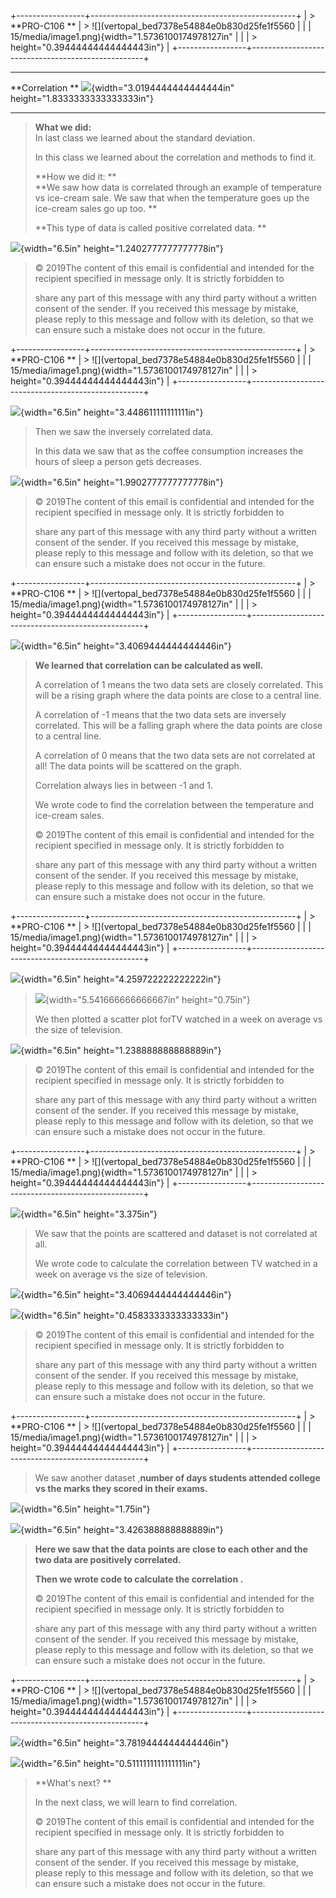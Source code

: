 +-----------------+---------------------------------------------------+
| > **PRO-C106 ** | > ![](vertopal_bed7378e54884e0b830d25fe1f5560     |
|                 | 15/media/image1.png){width="1.5736100174978127in" |
|                 | > height="0.39444444444444443in"}                 |
+-----------------+---------------------------------------------------+

  ------------------ -----------------------------------------------------------------------------------------------------------------------------
  **Correlation **   ![](vertopal_bed7378e54884e0b830d25fe1f556015/media/image2.png){width="3.0194444444444444in" height="1.8333333333333333in"}
  ------------------ -----------------------------------------------------------------------------------------------------------------------------

> **What we did:**\
> In last class we learned about the standard deviation. 
>
> In this class we learned about the correlation and methods to find
> it. 
>
> **How we did it: **\
> **We saw how data is correlated through an example of temperature vs
> ice-cream sale. We saw that when the temperature goes up the ice-cream
> sales go up too. **
>
> **This type of data is called positive correlated data. **

![](vertopal_bed7378e54884e0b830d25fe1f556015/media/image3.png){width="6.5in"
height="1.2402777777777778in"}

> © 2019The content of this email is confidential and intended for the
> recipient specified in message only. It is strictly forbidden to
>
> share any part of this message with any third party without a written
> consent of the sender. If you received this message by mistake, please
> reply to this message and follow with its deletion, so that we can
> ensure such a mistake does not occur in the future.

+-----------------+---------------------------------------------------+
| > **PRO-C106 ** | > ![](vertopal_bed7378e54884e0b830d25fe1f5560     |
|                 | 15/media/image1.png){width="1.5736100174978127in" |
|                 | > height="0.39444444444444443in"}                 |
+-----------------+---------------------------------------------------+

![](vertopal_bed7378e54884e0b830d25fe1f556015/media/image4.png){width="6.5in"
height="3.448611111111111in"}

> Then we saw the inversely correlated data.
>
> In this data we saw that as the coffee consumption increases the hours
> of sleep a person gets decreases.

![](vertopal_bed7378e54884e0b830d25fe1f556015/media/image5.png){width="6.5in"
height="1.9902777777777778in"}

> © 2019The content of this email is confidential and intended for the
> recipient specified in message only. It is strictly forbidden to
>
> share any part of this message with any third party without a written
> consent of the sender. If you received this message by mistake, please
> reply to this message and follow with its deletion, so that we can
> ensure such a mistake does not occur in the future.

+-----------------+---------------------------------------------------+
| > **PRO-C106 ** | > ![](vertopal_bed7378e54884e0b830d25fe1f5560     |
|                 | 15/media/image1.png){width="1.5736100174978127in" |
|                 | > height="0.39444444444444443in"}                 |
+-----------------+---------------------------------------------------+

![](vertopal_bed7378e54884e0b830d25fe1f556015/media/image6.png){width="6.5in"
height="3.4069444444444446in"}

> **We learned that correlation can be calculated as well.**
>
> A correlation of 1 means the two data sets are closely correlated.
> This will be a rising graph where the data points are close to a
> central line.
>
> A correlation of -1 means that the two data sets are inversely
> correlated. This will be a falling graph where the data points are
> close to a central line.
>
> A correlation of 0 means that the two data sets are not correlated at
> all! The data points will be scattered on the graph.
>
> Correlation always lies in between -1 and 1.
>
> We wrote code to find the correlation between the temperature and
> ice-cream sales.
>
> © 2019The content of this email is confidential and intended for the
> recipient specified in message only. It is strictly forbidden to
>
> share any part of this message with any third party without a written
> consent of the sender. If you received this message by mistake, please
> reply to this message and follow with its deletion, so that we can
> ensure such a mistake does not occur in the future.

+-----------------+---------------------------------------------------+
| > **PRO-C106 ** | > ![](vertopal_bed7378e54884e0b830d25fe1f5560     |
|                 | 15/media/image1.png){width="1.5736100174978127in" |
|                 | > height="0.39444444444444443in"}                 |
+-----------------+---------------------------------------------------+

![](vertopal_bed7378e54884e0b830d25fe1f556015/media/image7.png){width="6.5in"
height="4.259722222222222in"}

> ![](vertopal_bed7378e54884e0b830d25fe1f556015/media/image8.png){width="5.541666666666667in"
> height="0.75in"}
>
> We then plotted a scatter plot forTV watched in a week on average vs
> the size of television.

![](vertopal_bed7378e54884e0b830d25fe1f556015/media/image9.png){width="6.5in"
height="1.238888888888889in"}

> © 2019The content of this email is confidential and intended for the
> recipient specified in message only. It is strictly forbidden to
>
> share any part of this message with any third party without a written
> consent of the sender. If you received this message by mistake, please
> reply to this message and follow with its deletion, so that we can
> ensure such a mistake does not occur in the future.

+-----------------+---------------------------------------------------+
| > **PRO-C106 ** | > ![](vertopal_bed7378e54884e0b830d25fe1f5560     |
|                 | 15/media/image1.png){width="1.5736100174978127in" |
|                 | > height="0.39444444444444443in"}                 |
+-----------------+---------------------------------------------------+

![](vertopal_bed7378e54884e0b830d25fe1f556015/media/image10.png){width="6.5in"
height="3.375in"}

> We saw that the points are scattered and dataset is not correlated at
> all.
>
> We wrote code to calculate the correlation between TV watched in a
> week on average vs the size of television.

![](vertopal_bed7378e54884e0b830d25fe1f556015/media/image11.png){width="6.5in"
height="3.4069444444444446in"}

![](vertopal_bed7378e54884e0b830d25fe1f556015/media/image12.png){width="6.5in"
height="0.4583333333333333in"}

> © 2019The content of this email is confidential and intended for the
> recipient specified in message only. It is strictly forbidden to
>
> share any part of this message with any third party without a written
> consent of the sender. If you received this message by mistake, please
> reply to this message and follow with its deletion, so that we can
> ensure such a mistake does not occur in the future.

+-----------------+---------------------------------------------------+
| > **PRO-C106 ** | > ![](vertopal_bed7378e54884e0b830d25fe1f5560     |
|                 | 15/media/image1.png){width="1.5736100174978127in" |
|                 | > height="0.39444444444444443in"}                 |
+-----------------+---------------------------------------------------+

> We saw another dataset ,**number of days students attended college vs
> the marks they scored in their exams.**

![](vertopal_bed7378e54884e0b830d25fe1f556015/media/image13.png){width="6.5in"
height="1.75in"}

![](vertopal_bed7378e54884e0b830d25fe1f556015/media/image14.png){width="6.5in"
height="3.426388888888889in"}

> **Here we saw that the data points are close to each other and the two
> data are positively correlated.**
>
> **Then we wrote code to calculate the correlation .**
>
> © 2019The content of this email is confidential and intended for the
> recipient specified in message only. It is strictly forbidden to
>
> share any part of this message with any third party without a written
> consent of the sender. If you received this message by mistake, please
> reply to this message and follow with its deletion, so that we can
> ensure such a mistake does not occur in the future.

+-----------------+---------------------------------------------------+
| > **PRO-C106 ** | > ![](vertopal_bed7378e54884e0b830d25fe1f5560     |
|                 | 15/media/image1.png){width="1.5736100174978127in" |
|                 | > height="0.39444444444444443in"}                 |
+-----------------+---------------------------------------------------+

![](vertopal_bed7378e54884e0b830d25fe1f556015/media/image15.png){width="6.5in"
height="3.7819444444444446in"}

![](vertopal_bed7378e54884e0b830d25fe1f556015/media/image16.png){width="6.5in"
height="0.5111111111111111in"}

> **What's next? **
>
> In the next class, we will learn to find correlation. 
>
> © 2019The content of this email is confidential and intended for the
> recipient specified in message only. It is strictly forbidden to
>
> share any part of this message with any third party without a written
> consent of the sender. If you received this message by mistake, please
> reply to this message and follow with its deletion, so that we can
> ensure such a mistake does not occur in the future.
